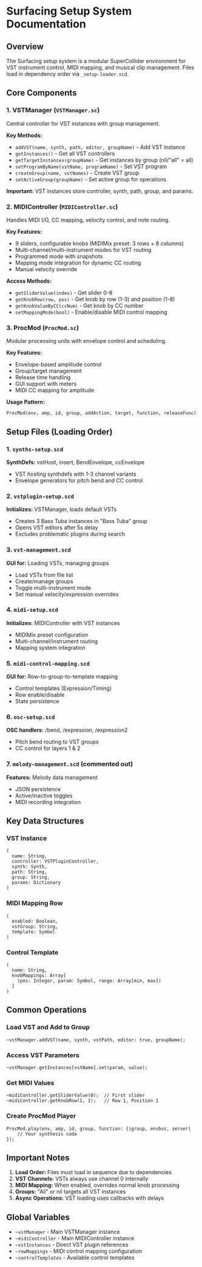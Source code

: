 # Surfacing Setup System Documentation

## Overview
The Surfacing setup system is a modular SuperCollider environment for VST instrument control, MIDI mapping, and musical clip management. Files load in dependency order via `_setup-loader.scd`.

## Core Components

### 1. VSTManager (`VSTManager.sc`)
Central controller for VST instances with group management.

**Key Methods:**
- `addVST(name, synth, path, editor, groupName)` - Add VST instance
- `getInstances()` - Get all VST controllers
- `getTargetInstances(groupName)` - Get instances by group (nil/"all" = all)
- `setProgramByName(vstName, programName)` - Set VST program
- `createGroup(name, vstNames)` - Create VST group
- `setActiveGroup(groupName)` - Set active group for operations

**Important:** VST instances store controller, synth, path, group, and params.

### 2. MIDIController (`MIDIController.sc`)
Handles MIDI I/O, CC mapping, velocity control, and note routing.

**Key Features:**
- 9 sliders, configurable knobs (MIDIMix preset: 3 rows × 8 columns)
- Multi-channel/multi-instrument modes for VST routing
- Programmed mode with snapshots
- Mapping mode integration for dynamic CC routing
- Manual velocity override

**Access Methods:**
- `getSliderValue(index)` - Get slider 0-8
- `getKnobRow(row, pos)` - Get knob by row (1-3) and position (1-8)
- `getKnobValueByCC(ccNum)` - Get knob by CC number
- `setMappingMode(bool)` - Enable/disable MIDI control mapping

### 3. ProcMod (`ProcMod.sc`)
Modular processing units with envelope control and scheduling.

**Key Features:**
- Envelope-based amplitude control
- Group/target management
- Release time handling
- GUI support with meters
- MIDI CC mapping for amplitude

**Usage Pattern:**
```supercollider
ProcMod(env, amp, id, group, addAction, target, function, releaseFunc)
```

## Setup Files (Loading Order)

### 1. `synths-setup.scd`
**SynthDefs:** vstHost, insert, BendEnvelope, ccEnvelope
- VST hosting synthdefs with 1-3 channel variants
- Envelope generators for pitch bend and CC control

### 2. `vstplugin-setup.scd`
**Initializes:** VSTManager, loads default VSTs
- Creates 3 Bass Tuba instances in "Bass Tuba" group
- Opens VST editors after 5s delay
- Excludes problematic plugins during search

### 3. `vst-management.scd`
**GUI for:** Loading VSTs, managing groups
- Load VSTs from file list
- Create/manage groups
- Toggle multi-instrument mode
- Set manual velocity/expression overrides

### 4. `midi-setup.scd`
**Initializes:** MIDIController with VST instances
- MIDIMix preset configuration
- Multi-channel/instrument routing
- Mapping system integration

### 5. `midi-control-mapping.scd`
**GUI for:** Row-to-group-to-template mapping
- Control templates (Expression/Timing)
- Row enable/disable
- State persistence

### 6. `osc-setup.scd`
**OSC handlers:** /bend, /expression, /expression2
- Pitch bend routing to VST groups
- CC control for layers 1 & 2

### 7. `melody-management.scd` (commented out)
**Features:** Melody data management
- JSON persistence
- Active/inactive toggles
- MIDI recording integration

## Key Data Structures

### VST Instance
```
(
  name: String,
  controller: VSTPluginController,
  synth: Synth,
  path: String,
  group: String,
  params: Dictionary
)
```

### MIDI Mapping Row
```
(
  enabled: Boolean,
  vstGroup: String,
  template: Symbol
)
```

### Control Template
```
(
  name: String,
  knobMappings: Array[
    (pos: Integer, param: Symbol, range: Array[min, max])
  ]
)
```

## Common Operations

### Load VST and Add to Group
```supercollider
~vstManager.addVST(name, synth, vstPath, editor: true, groupName);
```

### Access VST Parameters
```supercollider
~vstManager.getInstances[vstName].set(param, value);
```

### Get MIDI Values
```supercollider
~midiController.getSliderValue(0);  // First slider
~midiController.getKnobRow(1, 1);   // Row 1, Position 1
```

### Create ProcMod Player
```supercollider
ProcMod.play(env, amp, id, group, function: {|group, envbus, server|
    // Your synthesis code
});
```

## Important Notes

1. **Load Order:** Files must load in sequence due to dependencies
2. **VST Channels:** VSTs always use channel 0 internally
3. **MIDI Mapping:** When enabled, overrides normal knob processing
4. **Groups:** "All" or nil targets all VST instances
5. **Async Operations:** VST loading uses callbacks with delays

## Global Variables
- `~vstManager` - Main VSTManager instance
- `~midiController` - Main MIDIController instance
- `~vstInstances` - Direct VST plugin references
- `~rowMappings` - MIDI control mapping configuration
- `~controlTemplates` - Available control templates